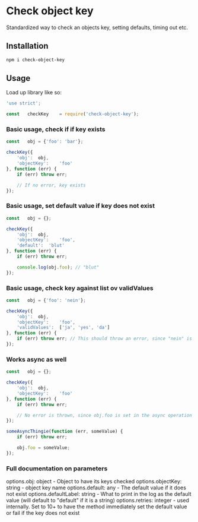 # Check object key

Standardized way to check an objects key, setting defaults, timing out etc.

## Installation

```bash
npm i check-object-key
```

## Usage

Load up library like so:

```javascript
'use strict';

const	checkKey	= require('check-object-key');
```

### Basic usage, check if if key exists

```javascript
const	obj	= {'foo': 'bar'};

checkKey({
	'obj':	obj,
	'objectKey':	'foo'
}, function (err) {
	if (err) throw err;

	// If no error, key exists
});
```

### Basic usage, set default value if key does not exist

```javascript
const	obj	= {};

checkKey({
	'obj':	obj,
	'objectKey':	'foo',
	'default':	'blut'
}, function (err) {
	if (err) throw err;

	console.log(obj.foo); // "blut"
});
```

### Basic usage, check key against list ov validValues

```javascript
const	obj	= {'foo': 'nein'};

checkKey({
	'obj':	obj,
	'objectKey':	'foo',
	'validValues':	['ja', 'yes', 'da']
}, function (err) {
	if (err) throw err; // This should throw an error, since "nein" is not in the validValues array
});
```

### Works async as well

```javascript
const	obj	= {};

checkKey({
	'obj':	obj,
	'objectKey':	'foo'
}, function (err) {
	if (err) throw err;

	// No error is thrown, since obj.foo is set in the async operation below
});

someAsyncThingie(function (err, someValue) {
	if (err) throw err;

	obj.foo	= someValue;
});
```

### Full documentation on parameters

options.obj:	object	- Object to have its keys checked
options.objectKey:	string	- object key name
options.default:	any	- The default value if it does not exist
options.defaultLabel:	string	- What to print in the log as the default value (will default to "default" if it is a string)
options.retries:	integer	- used internally. Set to 10+ to have the method immediately set the default value or fail if the key does not exist
